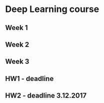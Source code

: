 

# Deep Learning course

## Week 1

## Week 2

## Week 3


## HW1 - deadline 
## HW2 - deadline 3.12.2017






